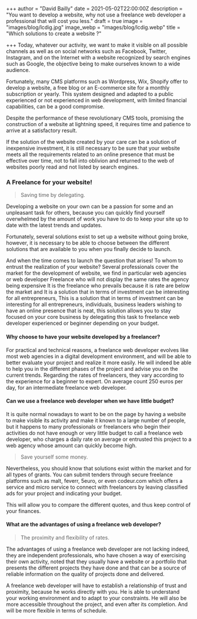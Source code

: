 +++
author = "David Bailly"
date = 2021-05-02T22:00:00Z
description = "You want to develop a website, why not use a freelance web developer a professional that will cost you less."
draft = true
image = "images/blog/lcdig.jpg"
image_webp = "images/blog/lcdig.webp"
title = "Which solutions to create a website ?"

+++
Today, whatever our activity, we want to make it visible on all possible channels as well as on social networks such as Facebook, Twitter, Instagram, and on the Internet with a website recognized by search engines such as Google, the objective being to make ourselves known to a wide audience.

Fortunately, many CMS platforms such as Wordpress, Wix, Shopify offer to develop a website, a free blog or an E-commerce site for a monthly subscription or yearly. This system designed and adapted to a public experienced or not experienced in web development, with limited financial capabilities, can be a good compromise.

Despite the performance of these revolutionary CMS tools, promising the construction of a website at lightning speed, it requires time and patience to arrive at a satisfactory result.

If the solution of the website created by your care can be a solution of inexpensive investment, it is still necessary to be sure that your website meets all the requirements related to an online presence that must be effective over time, not to fall into oblivion and returned to the web of websites poorly read and not listed by search engines.

### A Freelance for your website!

> Saving time by delegating.

Developing a website on your own can be a passion for some and an unpleasant task for others, because you can quickly find yourself overwhelmed by the amount of work you have to do to keep your site up to date with the latest trends and updates.

Fortunately, several solutions exist to set up a website without going broke, however, it is necessary to be able to choose between the different solutions that are available to you when you finally decide to launch.

And when the time comes to launch the question that arises! To whom to entrust the realization of your website? Several professionals cover the market for the development of website, we find in particular web agencies or web developer Freelance who will not display the same rates the agency being expensive It is the freelance who prevails because it is rate are below the market and It is a solution that in terms of investment can be interesting for all entrepreneurs, This is a solution that in terms of investment can be interesting for all entrepreneurs, individuals, business leaders wishing to have an online presence that is neat, this solution allows you to stay focused on your core business by delegating this task to freelance web developer experienced or beginner depending on your budget.

#### Why choose to have your website developed by a freelancer?

For practical and technical reasons, a freelance web developer evolves like most web agencies in a digital development environment, and will be able to better evaluate your project and realize it more easily. He will indeed be able to help you in the different phases of the project and advise you on the current trends. Regarding the rates of freelancers, they vary according to the experience for a beginner to expert. On average count 250 euros per day, for an intermediate freelance web developer.

#### Can we use a freelance web developer when we have little budget?

It is quite normal nowadays to want to be on the page by having a website to make visible its activity and make it known to a large number of people, but it happens to many professionals or freelancers who begin their activities do not have enough or very little budget to call a freelance web developer, who charges a daily rate on average or entrusted this project to a web agency whose amount can quickly become high.

> Save yourself some money.

Nevertheless, you should know that solutions exist within the market and for all types of grants. You can submit tenders through secure freelance platforms such as malt, feverr, 5euro, or even codeur.com which offers a service and micro service to connect with freelancers by leaving classified ads for your project and indicating your budget.

This will allow you to compare the different quotes, and thus keep control of your finances.

#### What are the advantages of using a freelance web developer?

> The proximity and flexibility of rates.

The advantages of using a freelance web developer are not lacking indeed, they are independent professionals, who have chosen a way of exercising their own activity, noted that they usually have a website or a portfolio that presents the different projects they have done and that can be a source of reliable information on the quality of projects done and delivered.

A freelance web developer will have to establish a relationship of trust and proximity, because he works directly with you. He is able to understand your working environment and to adapt to your constraints. He will also be more accessible throughout the project, and even after its completion. And will be more flexible in terms of schedule.